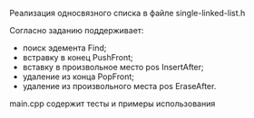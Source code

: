 Реализация односвязного списка в файле single-linked-list.h

Согласно заданию поддерживает:
- поиск эдемента Find;
- встравку в конец PushFront;
- вставку в произвольное место pos InsertAfter;
- удаление из конца PopFront;
- удаление из произвольного места pos EraseAfter.

main.cpp содержит тесты и примеры использования
